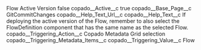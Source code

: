 <?xml version="1.0" encoding="UTF-8"?>
<CustomMetadata xmlns="http://soap.sforce.com/2006/04/metadata" xmlns:xsi="http://www.w3.org/2001/XMLSchema-instance" xmlns:xsd="http://www.w3.org/2001/XMLSchema">
    <label>Flow Active Version</label>
    <protected>false</protected>
    <values>
        <field>copado__Active__c</field>
        <value xsi:type="xsd:boolean">true</value>
    </values>
    <values>
        <field>copado__Base_Page__c</field>
        <value xsi:type="xsd:string">GitCommitChanges</value>
    </values>
    <values>
        <field>copado__Help_Text_Url__c</field>
        <value xsi:nil="true"/>
    </values>
    <values>
        <field>copado__Help_Text__c</field>
        <value xsi:type="xsd:string">If deploying the active version of the Flow, remember to also select the FlowDefinition component that has the same name as the selected Flow.</value>
    </values>
    <values>
        <field>copado__Triggering_Action__c</field>
        <value xsi:type="xsd:string">Copado Metadata Grid selection</value>
    </values>
    <values>
        <field>copado__Triggering_Metadata_Items__c</field>
        <value xsi:nil="true"/>
    </values>
    <values>
        <field>copado__Triggering_Value__c</field>
        <value xsi:type="xsd:string">Flow</value>
    </values>
</CustomMetadata>

